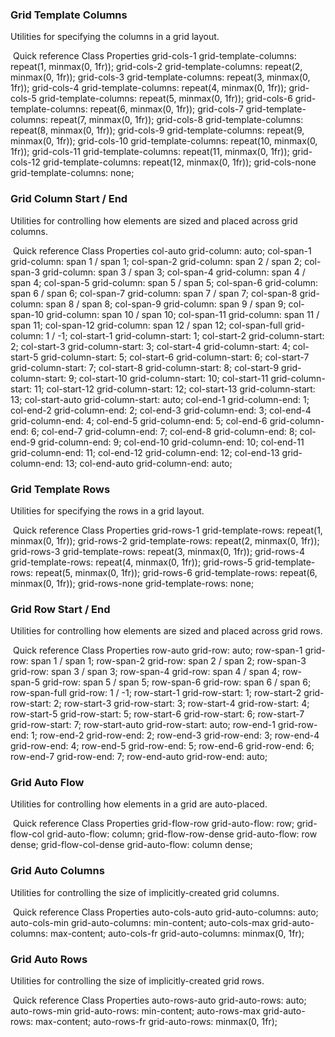 ### Grid Template Columns
Utilities for specifying the columns in a grid layout.

​
Quick reference
Class
Properties
grid-cols-1	grid-template-columns: repeat(1, minmax(0, 1fr));
grid-cols-2	grid-template-columns: repeat(2, minmax(0, 1fr));
grid-cols-3	grid-template-columns: repeat(3, minmax(0, 1fr));
grid-cols-4	grid-template-columns: repeat(4, minmax(0, 1fr));
grid-cols-5	grid-template-columns: repeat(5, minmax(0, 1fr));
grid-cols-6	grid-template-columns: repeat(6, minmax(0, 1fr));
grid-cols-7	grid-template-columns: repeat(7, minmax(0, 1fr));
grid-cols-8	grid-template-columns: repeat(8, minmax(0, 1fr));
grid-cols-9	grid-template-columns: repeat(9, minmax(0, 1fr));
grid-cols-10	grid-template-columns: repeat(10, minmax(0, 1fr));
grid-cols-11	grid-template-columns: repeat(11, minmax(0, 1fr));
grid-cols-12	grid-template-columns: repeat(12, minmax(0, 1fr));
grid-cols-none	grid-template-columns: none;


### Grid Column Start / End
Utilities for controlling how elements are sized and placed across grid columns.

​
Quick reference
Class
Properties
col-auto	grid-column: auto;
col-span-1	grid-column: span 1 / span 1;
col-span-2	grid-column: span 2 / span 2;
col-span-3	grid-column: span 3 / span 3;
col-span-4	grid-column: span 4 / span 4;
col-span-5	grid-column: span 5 / span 5;
col-span-6	grid-column: span 6 / span 6;
col-span-7	grid-column: span 7 / span 7;
col-span-8	grid-column: span 8 / span 8;
col-span-9	grid-column: span 9 / span 9;
col-span-10	grid-column: span 10 / span 10;
col-span-11	grid-column: span 11 / span 11;
col-span-12	grid-column: span 12 / span 12;
col-span-full	grid-column: 1 / -1;
col-start-1	grid-column-start: 1;
col-start-2	grid-column-start: 2;
col-start-3	grid-column-start: 3;
col-start-4	grid-column-start: 4;
col-start-5	grid-column-start: 5;
col-start-6	grid-column-start: 6;
col-start-7	grid-column-start: 7;
col-start-8	grid-column-start: 8;
col-start-9	grid-column-start: 9;
col-start-10	grid-column-start: 10;
col-start-11	grid-column-start: 11;
col-start-12	grid-column-start: 12;
col-start-13	grid-column-start: 13;
col-start-auto	grid-column-start: auto;
col-end-1	grid-column-end: 1;
col-end-2	grid-column-end: 2;
col-end-3	grid-column-end: 3;
col-end-4	grid-column-end: 4;
col-end-5	grid-column-end: 5;
col-end-6	grid-column-end: 6;
col-end-7	grid-column-end: 7;
col-end-8	grid-column-end: 8;
col-end-9	grid-column-end: 9;
col-end-10	grid-column-end: 10;
col-end-11	grid-column-end: 11;
col-end-12	grid-column-end: 12;
col-end-13	grid-column-end: 13;
col-end-auto	grid-column-end: auto;


### Grid Template Rows
Utilities for specifying the rows in a grid layout.

​
Quick reference
Class
Properties
grid-rows-1	grid-template-rows: repeat(1, minmax(0, 1fr));
grid-rows-2	grid-template-rows: repeat(2, minmax(0, 1fr));
grid-rows-3	grid-template-rows: repeat(3, minmax(0, 1fr));
grid-rows-4	grid-template-rows: repeat(4, minmax(0, 1fr));
grid-rows-5	grid-template-rows: repeat(5, minmax(0, 1fr));
grid-rows-6	grid-template-rows: repeat(6, minmax(0, 1fr));
grid-rows-none	grid-template-rows: none;

### Grid Row Start / End
Utilities for controlling how elements are sized and placed across grid rows.

​
Quick reference
Class
Properties
row-auto	grid-row: auto;
row-span-1	grid-row: span 1 / span 1;
row-span-2	grid-row: span 2 / span 2;
row-span-3	grid-row: span 3 / span 3;
row-span-4	grid-row: span 4 / span 4;
row-span-5	grid-row: span 5 / span 5;
row-span-6	grid-row: span 6 / span 6;
row-span-full	grid-row: 1 / -1;
row-start-1	grid-row-start: 1;
row-start-2	grid-row-start: 2;
row-start-3	grid-row-start: 3;
row-start-4	grid-row-start: 4;
row-start-5	grid-row-start: 5;
row-start-6	grid-row-start: 6;
row-start-7	grid-row-start: 7;
row-start-auto	grid-row-start: auto;
row-end-1	grid-row-end: 1;
row-end-2	grid-row-end: 2;
row-end-3	grid-row-end: 3;
row-end-4	grid-row-end: 4;
row-end-5	grid-row-end: 5;
row-end-6	grid-row-end: 6;
row-end-7	grid-row-end: 7;
row-end-auto	grid-row-end: auto;

### Grid Auto Flow
Utilities for controlling how elements in a grid are auto-placed.

​
Quick reference
Class
Properties
grid-flow-row	grid-auto-flow: row;
grid-flow-col	grid-auto-flow: column;
grid-flow-row-dense	grid-auto-flow: row dense;
grid-flow-col-dense	grid-auto-flow: column dense;

### Grid Auto Columns
Utilities for controlling the size of implicitly-created grid columns.

​
Quick reference
Class
Properties
auto-cols-auto	grid-auto-columns: auto;
auto-cols-min	grid-auto-columns: min-content;
auto-cols-max	grid-auto-columns: max-content;
auto-cols-fr	grid-auto-columns: minmax(0, 1fr);

### Grid Auto Rows
Utilities for controlling the size of implicitly-created grid rows.

​
Quick reference
Class
Properties
auto-rows-auto	grid-auto-rows: auto;
auto-rows-min	grid-auto-rows: min-content;
auto-rows-max	grid-auto-rows: max-content;
auto-rows-fr	grid-auto-rows: minmax(0, 1fr);